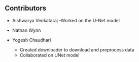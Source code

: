 ## Contributors

- Aishwarya Venkataraj
  -Worked on the U-Net model   

- Nathan Wynn

- Yogesh Chaudhari
  - Created downloader to download and preprocess data
  - Collaborated on UNet model
